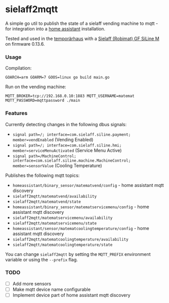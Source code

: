 sielaff2mqtt
============

A simple go util to publish the state of a sielaff vending machine to mqtt - for integration into a [home assistant](https://www.home-assistant.io) installation.

Tested and used in the [temporärhaus](https://wiki.temporaerhaus.de/getraenkeautomat/siline) with a [Sielaff (Robimat) GF SiLine M](https://sielaff.de/produkte/vending/siline-serie) on firmware 0.13.6.

### Usage
Compilation:
```
GOARCH=arm GOARM=7 GOOS=linux go build main.go
```

Run on the vending machine:
```
MQTT_BROKER=tcp://192.168.0.10:1883 MQTT_USERNAME=matemat MQTT_PASSWORD=mqttpassword ./main
```

### Features

Currently detecting changes in the following dbus signals:
- `signal path=/; interface=com.sielaff.siline.payment; member=vendEnabled` (Vending Enabled)
- `signal path=/; interface=com.sielaff.siline.hmi; member=serviceMenuActivated` (Service Menu Active)
- `signal path=/MachineControl; interface=com.sielaff.siline.machine.MachineControl; member=sensorValue` (Cooling Temperature)

Publishes the following mqtt topics:
- `homeassistant/binary_sensor/matematvend/config` - home assistant mqtt discovery
- `sielaff2mqtt/matematvend/availability`
- `sielaff2mqtt/matematvend/state`
- `homeassistant/binary_sensor/matematservicemenu/config` - home assistant mqtt discovery
- `sielaff2mqtt/matematservicemenu/availability`
- `sielaff2mqtt/matematservicemenu/state`
- `homeassistant/sensor/matematcoolingtemperature/config` - home assistant mqtt discovery
- `sielaff2mqtt/matematcoolingtemperature/availability`
- `sielaff2mqtt/matematcoolingtemperature/state`

You can change `sielaff2mqtt` by setting the `MQTT_PREFIX` environment variable or using the `--prefix` flag.

### TODO
- [ ] Add more sensors
- [ ] Make mqtt device name configurable
- [ ] Implement device part of home assistant mqtt discovery
